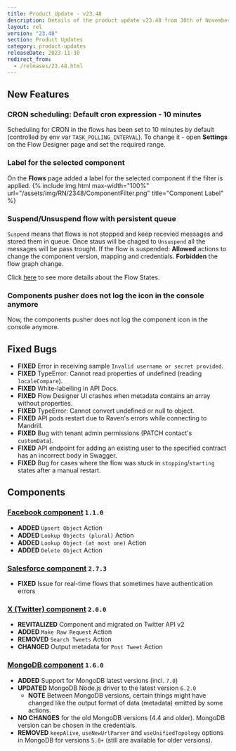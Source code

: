 ```yaml
---
title: Product Update - v23.48
description: Details of the product update v23.48 from 30th of November 2023.
layout: rel
version: "23.48"
section: Product Updates
category: product-updates
releaseDate: 2023-11-30
redirect_from:
  - /releases/23.48.html
---
```


## New Features
### CRON scheduling: Default cron expression - 10 minutes

Scheduling for CRON in the flows has been set to 10 minutes by default (controlled by env var `TASK_POLLING_INTERVAL`).
To change it - open **Settings** on the Flow Designer page and set the required range.

### Label for the selected component

On the **Flows** page added a label for the selected component if the filter is applied.
{% include img.html max-width="100%" url="/assets/img/RN/2348/ComponentFilter.png" title="Component Label" %}

### Suspend/Unsuspend flow with persistent queue

`Suspend` means that flows is not stopped and keep recevied messages and stored them in queue. Once staus will be chaged to `Unsuspend` all the messages will be pass trought.
If the flow is suspended:
**Allowed** actions to change the component version, mapping and credentials.
**Forbidden** the flow graph change.

Click [here](https://docs.elastic.io/getting-started/integration-flow.html#flow-states) to see more details about the Flow States.

### Components pusher does not log the icon in the console anymore

Now, the components pusher does not log the component icon in the console anymore.

## Fixed Bugs
*   **FIXED** Error in receiving sample `Invalid username or secret provided`.
*   **FIXED** TypeError: Cannot read properties of undefined (reading `localeCompare`).
*   **FIXED** White-labelling in API Docs.
*   **FIXED** Flow Designer UI crashes when metadata contains an array without properties.
*   **FIXED** TypeError: Cannot convert undefined or null to object.
*   **FIXED** API pods restart due to Raven's errors while connecting to Mandrill.
*   **FIXED** Bug with tenant admin permissions (PATCH contact's `customData`).
*   **FIXED** API endpoint for adding an existing user to the specified contract has an incorrect body in Swagger.
*   **FIXED** Bug for cases where the flow was stuck in `stopping`/`starting` states after a manual restart.

## Components

### [Facebook component](/components/facebook-component/) `1.1.0`
*   **ADDED** `Upsert Object` Action
*   **ADDED** `Lookup Objects (plural)` Action
*   **ADDED** `Lookup Object (at most one)` Action
*   **ADDED** `Delete Object` Action

### [Salesforce component](/components/salesforce/) `2.7.3`
*   **FIXED** Issue for real-time flows that sometimes have authentication errors

### [X (Twitter) component](/components/twitter/) `2.0.0`
*   **REVITALIZED** Component and migrated on Twitter API v2
*   **ADDED** `Make Raw Request` Action
*   **REMOVED** `Search Tweets` Action
*   **CHANGED** Output metadata for `Post Tweet` Action

### [MongoDB component](/components/mongodb/) `1.6.0`
*   **ADDED** Support for MongoDB latest versions (incl. `7.0`)
*   **UPDATED** MongoDB Node.js driver to the latest version `6.2.0`
    *   **NOTE** Between MongoDB versions, certain things might have changed like the output format of data (metadata) emitted by some actions.
*   **NO CHANGES** for the old MongoDB versions (4.4 and older). MongoDB version can be chosen in the credentials.
*   **REMOVED** `keepAlive`, `useNewUrlParser` and `useUnifiedTopology` options in MongoDB for versions `5.0+` (still are available for older versions).

